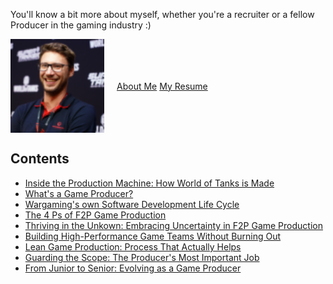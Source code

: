 You'll know a bit more about myself, whether you're a recruiter or a fellow Producer in the gaming industry :)

<div style="display: flex; align-items: center;">
  <img src="https://raw.githubusercontent.com/FabienDupontPro/fab-production/refs/heads/main/docs/assets/favicon-96x96.png" alt="My Face" style="margin-right: 20px; width: 150px; height: auto;">
  <p>
    <a href="aboutme.md">About Me</a>
    <a href="resume.md">My Resume</a>
  </p>
</div>





## Contents

* [Inside the Production Machine: How World of Tanks is Made](game-production-wargaming.md)
* [What's a Game Producer?](whats-a-game-producer.md)
* [Wargaming's own Software Development Life Cycle](fdlc.md)
* [The 4 Ps of F2P Game Production](the-four-ps.md)
* [Thriving in the Unkown: Embracing Uncertainty in F2P Game Production](thriving-in-the-unknown.md)
* [Building High-Performance Game Teams Without Burning Out](building-teams.md)
* [Lean Game Production: Process That Actually Helps](lean-game-production.md)
* [Guarding the Scope: The Producer's Most Important Job](guarding-the-scope.md)
* [From Junior to Senior: Evolving as a Game Producer](from-junior-to-senior.md)
